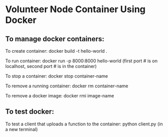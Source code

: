 # Volunteer Node Container Using Docker

## To manage docker containers:
To create container:
docker build -t hello-world .

To run container:
docker run -p 8000:8000 hello-world (first port # is on localhost, second port # is in the container)

To stop a container:
docker stop container-name

To remove a running container:
docker rm container-name

To remove a docker image:
docker rmi image-name

## To test docker:
To test a client that uploads a function to the container:
python client.py (in a new terminal)
